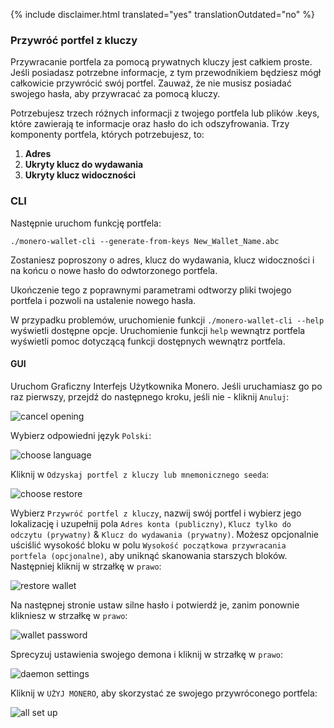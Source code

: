 {% include disclaimer.html translated="yes" translationOutdated="no" %}

### Przywróć portfel z kluczy

Przywracanie portfela za pomocą prywatnych kluczy jest całkiem proste. Jeśli posiadasz potrzebne informacje, z tym przewodnikiem będziesz mógł całkowicie przywrócić swój portfel. Zauważ, że nie musisz posiadać swojego hasła, aby przywracać za pomocą kluczy.

Potrzebujesz trzech różnych informacji z twojego portfela lub plików .keys, które zawierają te informacje oraz hasło do ich odszyfrowania. Trzy komponenty portfela, których potrzebujesz, to:

1. **Adres**
2. **Ukryty klucz do wydawania**
3. **Ukryty klucz widoczności**


### CLI

Następnie uruchom funkcję portfela:

`./monero-wallet-cli --generate-from-keys New_Wallet_Name.abc`

Zostaniesz poproszony o adres, klucz do wydawania, klucz widoczności i na końcu o nowe hasło do odwtorzonego portfela.

Ukończenie tego z poprawnymi parametrami odtworzy pliki twojego portfela i pozwoli na ustalenie nowego hasła.

W przypadku problemów, uruchomienie funkcji `./monero-wallet-cli --help` wyświetli dostępne opcje. Uruchomienie funkcji `help` wewnątrz portfela wyświetli pomoc dotyczącą funkcji dostępnych wewnątrz portfela.

#### GUI

Uruchom Graficzny Interfejs Użytkownika Monero. Jeśli uruchamiasz go po raz pierwszy, przejdź do następnego kroku, jeśli nie - kliknij `Anuluj`:

![cancel opening](png/restore_from_keys/cancel-opening.png)

Wybierz odpowiedni język `Polski`:

![choose language](png/restore_from_keys/choose-language.png)

Kliknij w `Odzyskaj portfel z kluczy lub mnemonicznego seeda`:

![choose restore](png/restore_from_keys/choose-restore.png)

Wybierz `Przywróć portfel z kluczy`, nazwij swój portfel i wybierz jego lokalizację i uzupełnij pola `Adres konta (publiczny)`, `Klucz tylko do odczytu (prywatny)` & `Klucz do wydawania (prywatny)`. Możesz opcjonalnie uściślić wysokość bloku w polu `Wysokość początkowa przywracania portfela (opcjonalne)`, aby uniknąć skanowania starszych bloków. Następniej kliknij w strzałkę w `prawo`:

![restore wallet](png/restore_from_keys/restore-wallet.png)

Na następnej stronie ustaw silne hasło i potwierdź je, zanim ponownie klikniesz w strzałkę w `prawo`:

![wallet password](png/restore_from_keys/wallet-password.png)

Sprecyzuj ustawienia swojego demona i kliknij w strzałkę w `prawo`:

![daemon settings](png/restore_from_keys/daemon-settings.png)

Kliknij w `UŻYJ MONERO`, aby skorzystać ze swojego przywróconego portfela:

![all set up](png/restore_from_keys/all-set-up.png)
